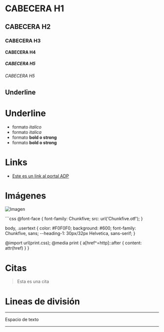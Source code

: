 # CABECERA H1
## CABECERA H2
### CABECERA H3
#### CABECERA H4
##### CABECERA H5
###### CABECERA H5


Underline
---------


Underline
================

- formato *italico* 
- formato _italica_
- formato **bold o strong**
- formato __bold o strong__


Links
=====

- [Este es un link al portal ADP](https://www.aguapuebla.mx)


Imágenes
========
![Imagen](https://media.gettyimages.com/id/153151235/es/foto/estatua-aislado-de-neptuno-frente-a-piazza-navona.jpg?s=2048x2048&w=gi&k=20&c=eCECTlL_WZNgLJ06_M0CZWhEtj7HRpT2a2r6uPKVGX0=)


´´´css
@font-face {
  font-family: Chunkfive; src: url('Chunkfive.otf');
}

body, .usertext {
  color: #F0F0F0; background: #600;
  font-family: Chunkfive, sans;
  --heading-1: 30px/32px Helvetica, sans-serif;
}

@import url(print.css);
@media print {
  a[href^=http]::after {
    content: attr(href)
  }
}

Citas
=====
> Esta es una cita

Lineas de división
=====

---
Espacio de texto

***



        